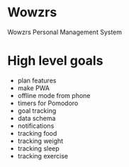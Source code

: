 # Wowzrs
Wowzrs Personal Management System

# High level goals

- plan features
- make PWA
- offline mode from phone
- timers for Pomodoro
- goal tracking
- data schema
- notifications
- tracking food
- tracking weight
- tracking sleep
- tracking exercise
